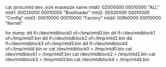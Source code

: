 cat /proc/mtd
dev:    size   erasesize  name
mtd0: 02000000 00010000 "ALL"
mtd1: 00020000 00010000 "Bootloader"
mtd2: 00020000 00010000 "Config"
mtd3: 00010000 00010000 "Factory"
mtd4: 00fb0000 00010000 "Kernel"


for dump:
dd if=/dev/mtdblock0 of=/tmp/mtd0.bin
dd if=/dev/mtdblock1 of=/tmp/mtd1.bin
dd if=/dev/mtdblock2 of=/tmp/mtd2.bin
dd if=/dev/mtdblock3 of=/tmp/mtd3.bin
dd if=/dev/mtdblock4 of=/tmp/mtd4.bin
or
cat /dev/mtdblock0 > /tmp/mtd0.bin
cat /dev/mtdblock1 > /tmp/mtd1.bin
cat /dev/mtdblock2 > /tmp/mtd2.bin
cat /dev/mtdblock3 > /tmp/mtd3.bin
cat /dev/mtdblock4 > /tmp/mtd4.bin
